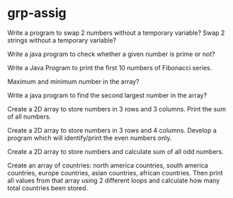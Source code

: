 # grp-assig
Write a program to swap 2 numbers without a temporary variable? Swap  2 strings without a temporary variable?


Write a java program to check whether a given number is prime or not?


Write a Java Program to print the first 10 numbers of Fibonacci series.


Maximum and minimum number in the array?


Write a java program to find the second largest number in the array?


Create a 2D array to store numbers in 3 rows and 3 columns. Print the sum of all numbers.


Create a 2D array to store numbers in 3 rows and 4 columns. Develop a program which will identify/print the even numbers only.


Create a 2D array to store numbers and calculate sum of all odd numbers.


Create an array of countries: north america countries, south america countries, europe countries, asian countries, african countries. Then print all values from that array using 2 different loops and calculate how many total countries been stored.
